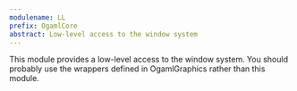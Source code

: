 ```yaml
---
modulename: LL 
prefix: OgamlCore
abstract: Low-level access to the window system
---
```



This module provides a low-level access to the window system.
 You should probably use the wrappers defined in OgamlGraphics
 rather than this module.
